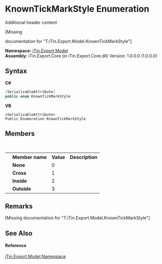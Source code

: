# KnownTickMarkStyle Enumeration
Additional header content 

\[Missing <summary> documentation for "T:iTin.Export.Model.KnownTickMarkStyle"\]

**Namespace:**&nbsp;<a href="ef57ffcc-e95e-b212-5a46-9aa6f5a3511f">iTin.Export.Model</a><br />**Assembly:**&nbsp;iTin.Export.Core (in iTin.Export.Core.dll) Version: 1.0.0.0 (1.0.0.0)

## Syntax

**C#**<br />
``` C#
[SerializableAttribute]
public enum KnownTickMarkStyle
```

**VB**<br />
``` VB
<SerializableAttribute>
Public Enumeration KnownTickMarkStyle
```


## Members
&nbsp;<table><tr><th></th><th>Member name</th><th>Value</th><th>Description</th></tr><tr><td /><td target="F:iTin.Export.Model.KnownTickMarkStyle.None">**None**</td><td>0</td><td /></tr><tr><td /><td target="F:iTin.Export.Model.KnownTickMarkStyle.Cross">**Cross**</td><td>1</td><td /></tr><tr><td /><td target="F:iTin.Export.Model.KnownTickMarkStyle.Inside">**Inside**</td><td>2</td><td /></tr><tr><td /><td target="F:iTin.Export.Model.KnownTickMarkStyle.Outside">**Outside**</td><td>3</td><td /></tr></table>

## Remarks
\[Missing <remarks> documentation for "T:iTin.Export.Model.KnownTickMarkStyle"\]

## See Also


#### Reference
<a href="ef57ffcc-e95e-b212-5a46-9aa6f5a3511f">iTin.Export.Model Namespace</a><br />